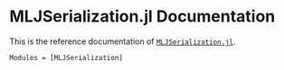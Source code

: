 # MLJSerialization.jl Documentation

This is the reference documentation of
[`MLJSerialization.jl`](https://github.com/alan-turing-institute/MLJSerialization.jl).

```@autodocs
Modules = [MLJSerialization]
```
